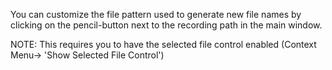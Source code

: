 You can customize the file pattern used to generate new file names by clicking on the pencil-button next to the recording path in the main window.

NOTE: This requires you to have the selected file control enabled (Context Menu-> 'Show Selected File Control')